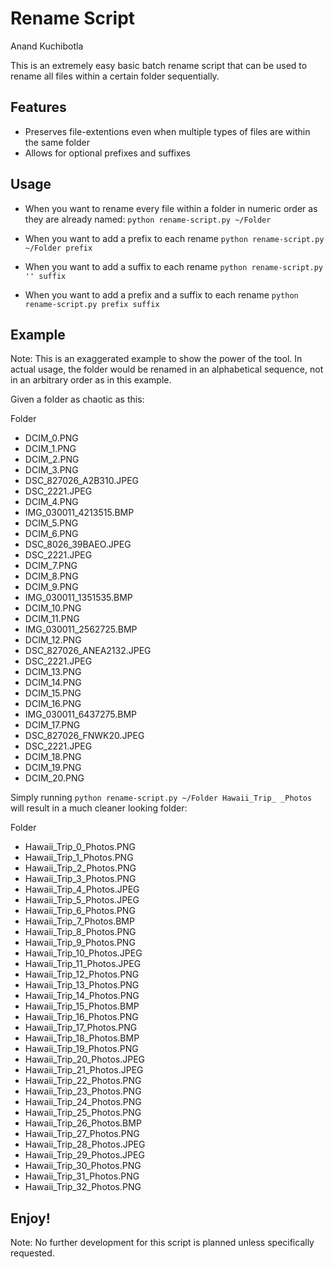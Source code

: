 Rename Script
=============
Anand Kuchibotla

This is an extremely easy basic batch rename script that can be used to rename all files within a certain folder sequentially.

Features
--------
- Preserves file-extentions even when multiple types of files are within the same folder
- Allows for optional prefixes and suffixes

Usage
-----
- When you want to rename every file within a folder in numeric order as they are already named:
`python rename-script.py ~/Folder`

- When you want to add a prefix to each rename
`python rename-script.py ~/Folder prefix`

- When you want to add a suffix to each rename
`python rename-script.py '' suffix`

- When you want to add a prefix and a suffix to each rename
`python rename-script.py prefix suffix`

Example
-------
Note: This is an exaggerated example to show the power of the tool. In actual usage, the folder would be renamed in an alphabetical sequence, not in an arbitrary order as in this example.

Given a folder as chaotic as this:

Folder
- DCIM_0.PNG
- DCIM_1.PNG
- DCIM_2.PNG
- DCIM_3.PNG
- DSC_827026_A2B310.JPEG
- DSC_2221.JPEG
- DCIM_4.PNG
- IMG_030011_4213515.BMP
- DCIM_5.PNG
- DCIM_6.PNG
- DSC_8026_39BAEO.JPEG
- DSC_2221.JPEG
- DCIM_7.PNG
- DCIM_8.PNG
- DCIM_9.PNG
- IMG_030011_1351535.BMP
- DCIM_10.PNG
- DCIM_11.PNG
- IMG_030011_2562725.BMP
- DCIM_12.PNG
- DSC_827026_ANEA2132.JPEG
- DSC_2221.JPEG
- DCIM_13.PNG
- DCIM_14.PNG
- DCIM_15.PNG
- DCIM_16.PNG
- IMG_030011_6437275.BMP
- DCIM_17.PNG
- DSC_827026_FNWK20.JPEG
- DSC_2221.JPEG
- DCIM_18.PNG
- DCIM_19.PNG
- DCIM_20.PNG
    
Simply running `python rename-script.py ~/Folder Hawaii_Trip_ _Photos` will result in a much cleaner looking folder:
  
Folder
- Hawaii_Trip_0_Photos.PNG
- Hawaii_Trip_1_Photos.PNG
- Hawaii_Trip_2_Photos.PNG
- Hawaii_Trip_3_Photos.PNG
- Hawaii_Trip_4_Photos.JPEG
- Hawaii_Trip_5_Photos.JPEG
- Hawaii_Trip_6_Photos.PNG
- Hawaii_Trip_7_Photos.BMP
- Hawaii_Trip_8_Photos.PNG
- Hawaii_Trip_9_Photos.PNG
- Hawaii_Trip_10_Photos.JPEG
- Hawaii_Trip_11_Photos.JPEG
- Hawaii_Trip_12_Photos.PNG
- Hawaii_Trip_13_Photos.PNG
- Hawaii_Trip_14_Photos.PNG
- Hawaii_Trip_15_Photos.BMP
- Hawaii_Trip_16_Photos.PNG
- Hawaii_Trip_17_Photos.PNG
- Hawaii_Trip_18_Photos.BMP
- Hawaii_Trip_19_Photos.PNG
- Hawaii_Trip_20_Photos.JPEG
- Hawaii_Trip_21_Photos.JPEG
- Hawaii_Trip_22_Photos.PNG
- Hawaii_Trip_23_Photos.PNG
- Hawaii_Trip_24_Photos.PNG
- Hawaii_Trip_25_Photos.PNG
- Hawaii_Trip_26_Photos.BMP
- Hawaii_Trip_27_Photos.PNG
- Hawaii_Trip_28_Photos.JPEG
- Hawaii_Trip_29_Photos.JPEG
- Hawaii_Trip_30_Photos.PNG
- Hawaii_Trip_31_Photos.PNG
- Hawaii_Trip_32_Photos.PNG

Enjoy!
------
    
Note: No further development for this script is planned unless specifically requested.